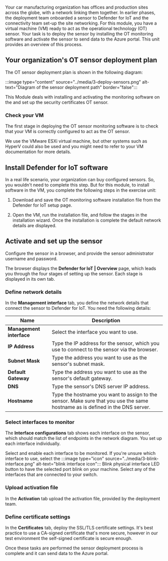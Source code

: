 Your car manufacturing organization has offices and production sites across the globe, with a network linking them together. In earlier phases, the deployment team onboarded a sensor to Defender for IoT and the connectivity team set-up the site networking. For this module, you have a virtual machine (VM) ready to act as the operational technology (OT) sensor. Your task is to deploy the sensor by installing the OT monitoring software and activate the sensor to send data to the Azure portal. This unit provides an overview of this process.

## Your organization's OT sensor deployment plan

The OT sensor deployment plan is shown in the following diagram:

:::image type="content" source="../media/3-deploy-sensors.png" alt-text="Diagram of the sensor deployment path" border="false":::

This Module deals with installing and activating the monitoring software on the and set up the security certificates OT sensor.

### Check your VM

The first stage in deploying the OT sensor monitoring software is to check that your VM is correctly configured to act as the OT sensor.

We use the VMware ESXi virtual machine, but other systems such as HyperV could also be used and you might need to refer to your VM documentation for more details.

## Install Defender for IoT software

In a real life scenario, your organization can buy configured sensors. So, you wouldn't need to complete this step. But for this module, to install software in the VM, you complete the following steps in the exercise unit:

1. Download and save the OT monitoring software installation file from the Defender for IoT setup page.

1. Open the VM, run the installation file, and follow the stages in the installation wizard. Once the installation is complete the default network details are displayed.

## Activate and set up the sensor

Configure the sensor in a browser, and provide the sensor administrator username and password.

The browser displays the **Defender for IoT | Overview** page, which leads you through the four stages of setting up the sensor. Each stage is displayed in its own tab.
<!-- Ask to have this stage checked as I havent seen it yet.  where can we see a proper screen shot of this? check the titles of each section and how best to write these items based on that - add screenshot of the overview screen -->

### Define network details

In the **Management interface** tab, you define the network details that connect the sensor to Defender for IoT. You need the following details:

|Name  |Description  |
|---------|---------|
|**Management interface**     |  Select the interface you want to use. |
|**IP Address**     |  Type the IP address for the sensor, which you use to connect to the sensor via the browser. |
|**Subnet Mask**     | Type the address you want to use as the sensor's subnet mask.        |
|**Default Gateway**     | Type the address you want to use as the sensor's default gateway.        |
|**DNS**     |   Type the sensor's DNS server IP address.      |
|**Hostname**     |  Type the hostname you want to assign to the sensor. Make sure that you use the same hostname as is defined in the DNS server.       |

### Select interfaces to monitor

The **Interface configurations** tab shows each interface on the sensor, which should match the list of endpoints in the network diagram. You set up each interface individually.

Select and enable each interface to be monitored. If you're unsure which interface to use, select the :::image type="icon" source="../media/3-blink-interface.png" alt-text="blink interface icon"::: Blink physical interface LED button to have the selected port blink on your machine. Select any of the interfaces that are connected to your switch.

### Upload activation file

In the **Activation** tab upload the activation file, provided by the deployment team.

### Define certificate settings

In the **Certificates** tab, deploy the SSL/TLS certificate settings. It's best practice to use a CA-signed certificate that's more secure, however in our test environment the self-signed certificate is secure enough.

Once these tasks are performed the sensor deployment process is complete and it can send data to the Azure portal.
